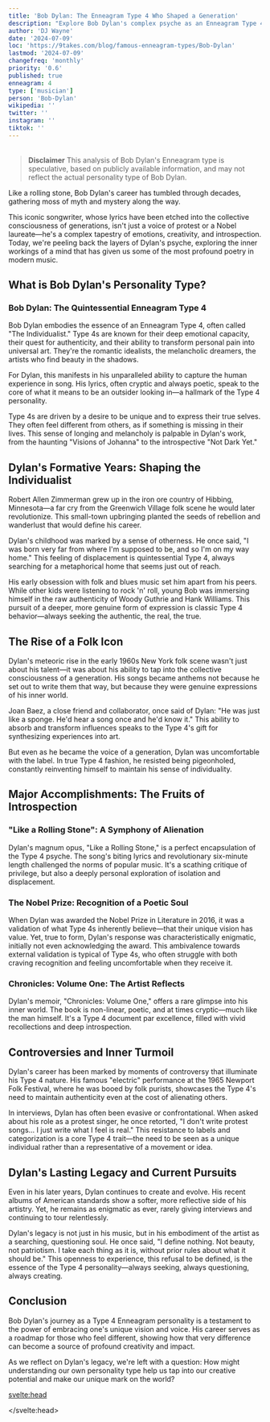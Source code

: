 ```yaml
---
title: 'Bob Dylan: The Enneagram Type 4 Who Shaped a Generation'
description: "Explore Bob Dylan's complex psyche as an Enneagram Type 4. Uncover how his unique personality fueled his artistry and revolutionized music."
author: 'DJ Wayne'
date: '2024-07-09'
loc: 'https://9takes.com/blog/famous-enneagram-types/Bob-Dylan'
lastmod: '2024-07-09'
changefreq: 'monthly'
priority: '0.6'
published: true
enneagram: 4
type: ['musician']
person: 'Bob-Dylan'
wikipedia: ''
twitter: ''
instagram: ''
tiktok: ''
---
```


<!-- // notes:

todo update -->

<script>
	import  PopCard  from "../../../lib/components/atoms/PopCard.svelte";
</script>
<div
	style="display: flex;
    justify-content: center;
    margin: 1rem 0;
	"
>
	<PopCard
		image={`/types/4s/${'Bob-Dylan'}.webp`}
		showIcon={false}
		enneagramType="4"
		displayText="Bob Dylan"
		subtext=""
	/>
</div>

> **Disclaimer** This analysis of Bob Dylan's Enneagram type is speculative, based on publicly available information, and may not reflect the actual personality type of Bob Dylan.

<p class="firstLetter">Like a rolling stone, Bob Dylan's career has tumbled through decades, gathering moss of myth and mystery along the way.</p>

This iconic songwriter, whose lyrics have been etched into the collective consciousness of generations, isn't just a voice of protest or a Nobel laureate—he's a complex tapestry of emotions, creativity, and introspection. Today, we're peeling back the layers of Dylan's psyche, exploring the inner workings of a mind that has given us some of the most profound poetry in modern music.

## What is Bob Dylan's Personality Type?

### Bob Dylan: The Quintessential Enneagram Type 4

Bob Dylan embodies the essence of an Enneagram Type 4, often called "The Individualist." Type 4s are known for their deep emotional capacity, their quest for authenticity, and their ability to transform personal pain into universal art. They're the romantic idealists, the melancholic dreamers, the artists who find beauty in the shadows.

For Dylan, this manifests in his unparalleled ability to capture the human experience in song. His lyrics, often cryptic and always poetic, speak to the core of what it means to be an outsider looking in—a hallmark of the Type 4 personality.

Type 4s are driven by a desire to be unique and to express their true selves. They often feel different from others, as if something is missing in their lives. This sense of longing and melancholy is palpable in Dylan's work, from the haunting "Visions of Johanna" to the introspective "Not Dark Yet."

## Dylan's Formative Years: Shaping the Individualist

Robert Allen Zimmerman grew up in the iron ore country of Hibbing, Minnesota—a far cry from the Greenwich Village folk scene he would later revolutionize. This small-town upbringing planted the seeds of rebellion and wanderlust that would define his career.

Dylan's childhood was marked by a sense of otherness. He once said, "I was born very far from where I'm supposed to be, and so I'm on my way home." This feeling of displacement is quintessential Type 4, always searching for a metaphorical home that seems just out of reach.

His early obsession with folk and blues music set him apart from his peers. While other kids were listening to rock 'n' roll, young Bob was immersing himself in the raw authenticity of Woody Guthrie and Hank Williams. This pursuit of a deeper, more genuine form of expression is classic Type 4 behavior—always seeking the authentic, the real, the true.

## The Rise of a Folk Icon

Dylan's meteoric rise in the early 1960s New York folk scene wasn't just about his talent—it was about his ability to tap into the collective consciousness of a generation. His songs became anthems not because he set out to write them that way, but because they were genuine expressions of his inner world.

Joan Baez, a close friend and collaborator, once said of Dylan: "He was just like a sponge. He'd hear a song once and he'd know it." This ability to absorb and transform influences speaks to the Type 4's gift for synthesizing experiences into art.

But even as he became the voice of a generation, Dylan was uncomfortable with the label. In true Type 4 fashion, he resisted being pigeonholed, constantly reinventing himself to maintain his sense of individuality.

## Major Accomplishments: The Fruits of Introspection

### "Like a Rolling Stone": A Symphony of Alienation

Dylan's magnum opus, "Like a Rolling Stone," is a perfect encapsulation of the Type 4 psyche. The song's biting lyrics and revolutionary six-minute length challenged the norms of popular music. It's a scathing critique of privilege, but also a deeply personal exploration of isolation and displacement.

### The Nobel Prize: Recognition of a Poetic Soul

When Dylan was awarded the Nobel Prize in Literature in 2016, it was a validation of what Type 4s inherently believe—that their unique vision has value. Yet, true to form, Dylan's response was characteristically enigmatic, initially not even acknowledging the award. This ambivalence towards external validation is typical of Type 4s, who often struggle with both craving recognition and feeling uncomfortable when they receive it.

### Chronicles: Volume One: The Artist Reflects

Dylan's memoir, "Chronicles: Volume One," offers a rare glimpse into his inner world. The book is non-linear, poetic, and at times cryptic—much like the man himself. It's a Type 4 document par excellence, filled with vivid recollections and deep introspection.

## Controversies and Inner Turmoil

Dylan's career has been marked by moments of controversy that illuminate his Type 4 nature. His famous "electric" performance at the 1965 Newport Folk Festival, where he was booed by folk purists, showcases the Type 4's need to maintain authenticity even at the cost of alienating others.

In interviews, Dylan has often been evasive or confrontational. When asked about his role as a protest singer, he once retorted, "I don't write protest songs... I just write what I feel is real." This resistance to labels and categorization is a core Type 4 trait—the need to be seen as a unique individual rather than a representative of a movement or idea.

## Dylan's Lasting Legacy and Current Pursuits

Even in his later years, Dylan continues to create and evolve. His recent albums of American standards show a softer, more reflective side of his artistry. Yet, he remains as enigmatic as ever, rarely giving interviews and continuing to tour relentlessly.

Dylan's legacy is not just in his music, but in his embodiment of the artist as a searching, questioning soul. He once said, "I define nothing. Not beauty, not patriotism. I take each thing as it is, without prior rules about what it should be." This openness to experience, this refusal to be defined, is the essence of the Type 4 personality—always seeking, always questioning, always creating.

## Conclusion

Bob Dylan's journey as a Type 4 Enneagram personality is a testament to the power of embracing one's unique vision and voice. His career serves as a roadmap for those who feel different, showing how that very difference can become a source of profound creativity and impact.

As we reflect on Dylan's legacy, we're left with a question: How might understanding our own personality type help us tap into our creative potential and make our unique mark on the world?

<svelte:head>

<script type="application/ld+json">
{
  "@context": "http://schema.org",
  "@graph": [
    {
      "@type": "Article",
      "articleBody": "Bob Dylan, the enigmatic singer-songwriter who shaped a generation, is more than just a voice of protest or a Nobel laureate. He's a complex tapestry of emotions, creativity, and introspection. This article explores Bob Dylan's personality from the perspective of the Enneagram Type 4, delving into his upbringing, rise to fame, major accomplishments, and how he has navigated challenges and controversies throughout his illustrious career.",
      "author": {
        "@type": "Person",
        "name": "DJ Wayne",
        "sameAs": ["https://www.instagram.com/djwayne3/", "https://www.youtube.com/@djwayne3", "https://www.linkedin.com/in/davidtwayne/", "https://twitter.com/djwayne3"]
      },
      "dateModified": "2024-07-09",
      "datePublished": "2024-07-09",
      "description": "This blog post examines Bob Dylan's personality through the lens of the Enneagram Type 4, exploring his upbringing, rise to fame, major accomplishments, and how he has handled challenges and controversies.",
      "headline": "The Individualist's Voice: Unveiling Bob Dylan's Enneagram Type 4 Personality",
      "image": {
        "@type": "ImageObject",
        "height": 900,
        "url": "https://9takes.com/types/4s/Bob-Dylan.webp",
        "width": 900
      },
      "mainEntityOfPage": {
        "@id": "https://9takes.com/blog/famous-enneagram-types/Bob-Dylan",
        "@type": "WebPage"
      },
      "mentions": {
        "@type": "Person",
        "name": "Bob Dylan",
        "sameAs": [
          "https://en.wikipedia.org/wiki/Bob_Dylan",
          "https://www.bobdylan.com/",
          "https://twitter.com/bobdylan"
        ]
      },
      "publisher": {
        "@type": "Organization",
        "sameAs": ["https://www.instagram.com/9takesdotcom/", "https://twitter.com/9takesdotcom"],
        "logo": {
          "@type": "ImageObject",
          "url": "https://9takes.com/brand/darkRubix.png"
        },
        "name": "9takes"
      }
    },
    {
      "@type": "FAQPage",
      "mainEntity": [
        {
          "@type": "Question",
          "name": "What is Bob Dylan's Enneagram type?",
          "acceptedAnswer": {
            "@type": "Answer",
            "text": "Bob Dylan is an Enneagram Type 4, also known as The Individualist or The Romantic. Type 4s are characterized by their deep emotional capacity, quest for authenticity, and ability to transform personal pain into universal art."
          }
        },
        {
          "@type": "Question",
          "name": "How did Bob Dylan's upbringing shape his Enneagram Type 4 personality?",
          "acceptedAnswer": {
            "@type": "Answer",
            "text": "Dylan's small-town upbringing in Hibbing, Minnesota, planted the seeds of rebellion and wanderlust that would define his career. His early sense of displacement and otherness, typical of Type 4s, fueled his pursuit of authentic expression through folk and blues music."
          }
        },
        {
          "@type": "Question",
          "name": "What are some lesser-known facts about Bob Dylan that reflect his Enneagram Type 4 traits?",
          "acceptedAnswer": {
            "@type": "Answer",
            "text": "Dylan is an accomplished visual artist, creating paintings and sculptures. He's also fascinated by American history and enjoys working with iron, creating metal gates. These pursuits reflect the Type 4's need for creative expression and unique interests."
          }
        },
        {
          "@type": "Question",
          "name": "How does Bob Dylan approach his music career as an Enneagram Type 4?",
          "acceptedAnswer": {
            "@type": "Answer",
            "text": "As a Type 4, Dylan approaches his music with a deep emotional intensity and a constant quest for authenticity. He often resists being labeled or categorized, consistently reinventing himself to maintain his sense of individuality, which is a typical Type 4 behavior."
          }
        },
        {
          "@type": "Question",
          "name": "How has Bob Dylan handled controversies as an Enneagram Type 4?",
          "acceptedAnswer": {
            "@type": "Answer",
            "text": "Dylan has often handled controversies in ways typical of Type 4s. For instance, his 'electric' performance at the 1965 Newport Folk Festival, where he was booed by folk purists, showcases the Type 4's need to maintain authenticity even at the cost of alienating others."
          }
        }
      ]
    }
  ]
}
</script>

</svelte:head>

<style lang="scss"></style>
